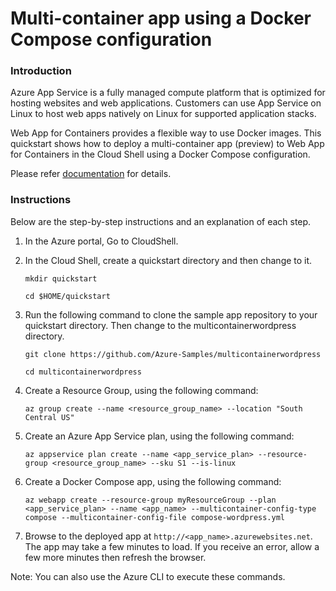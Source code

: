 # Multi-container app using a Docker Compose configuration

### Introduction

Azure App Service is a fully managed compute platform that is optimized for hosting websites and web applications. Customers can use App Service on Linux to host web apps natively on Linux for supported application stacks.

Web App for Containers provides a flexible way to use Docker images. This quickstart shows how to deploy a multi-container app (preview) to Web App for Containers in the Cloud Shell using a Docker Compose configuration.

Please refer [documentation](https://docs.microsoft.com/en-us/azure/app-service/containers/quickstart-multi-container) for details.

### Instructions

Below are the step-by-step instructions and an explanation of each step.

1. In the Azure portal, Go to CloudShell.

2. In the Cloud Shell, create a quickstart directory and then change to it.

	`mkdir quickstart`

	`cd $HOME/quickstart`

3. Run the following command to clone the sample app repository to your quickstart directory. Then change to the multicontainerwordpress directory.

	`git clone https://github.com/Azure-Samples/multicontainerwordpress`

	`cd multicontainerwordpress`

4. Create a Resource Group, using the following command:
	
	`az group create --name <resource_group_name> --location "South Central US"`

5. Create an Azure App Service plan, using the following command:

	`az appservice plan create --name <app_service_plan> --resource-group <resource_group_name> --sku S1 --is-linux`

6. Create a Docker Compose app, using the following command:

	`az webapp create --resource-group myResourceGroup --plan <app_service_plan> --name <app_name> --multicontainer-config-type compose --multicontainer-config-file compose-wordpress.yml`

7. Browse to the deployed app at `http://<app_name>.azurewebsites.net`. The app may take a few minutes to load. If you receive an error, allow a few more minutes then refresh the browser.

Note: You can also use the Azure CLI to execute these commands.
